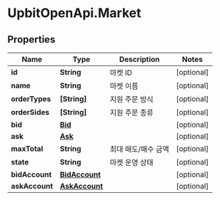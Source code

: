 # UpbitOpenApi.Market

## Properties
Name | Type | Description | Notes
------------ | ------------- | ------------- | -------------
**id** | **String** | 마켓 ID | [optional] 
**name** | **String** | 마켓 이름 | [optional] 
**orderTypes** | **[String]** | 지원 주문 방식 | [optional] 
**orderSides** | **[String]** | 지원 주문 종류 | [optional] 
**bid** | [**Bid**](Bid.md) |  | [optional] 
**ask** | [**Ask**](Ask.md) |  | [optional] 
**maxTotal** | **String** | 최대 매도/매수 금액 | [optional] 
**state** | **String** | 마켓 운영 상태 | [optional] 
**bidAccount** | [**BidAccount**](BidAccount.md) |  | [optional] 
**askAccount** | [**AskAccount**](AskAccount.md) |  | [optional] 


